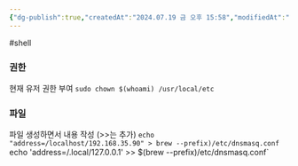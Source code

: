 ```yaml
---
{"dg-publish":true,"createdAt":"2024.07.19 금 오후 15:58","modifiedAt":"2024.07.19 금 오후 17:22","permalink":"/Dev/shell/shell 커멘드 모음/","dgPassFrontmatter":true}
---
```


#shell


### 권한

현재 유저 권한 부여
`sudo chown $(whoami) /usr/local/etc`



### 파일

파일 생성하면서 내용 작성 (>>는 추가)
`echo "address=/localhost/192.168.35.90" > brew --prefix)/etc/dnsmasq.conf
`echo 'address=/.local/127.0.0.1' >> $(brew --prefix)/etc/dnsmasq.conf`
